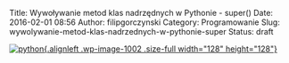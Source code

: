 Title: Wywoływanie metod klas nadrzędnych w Pythonie - super()
Date: 2016-02-01 08:56
Author: filipgorczynski
Category: Programowanie
Slug: wywolywanie-metod-klas-nadrzednych-w-pythonie-super
Status: draft

[![python](https://filipgorczynski.files.wordpress.com/2015/04/python1.png){.alignleft .wp-image-1002 .size-full width="128" height="128"}](https://filipgorczynski.files.wordpress.com/2015/04/python1.png)
